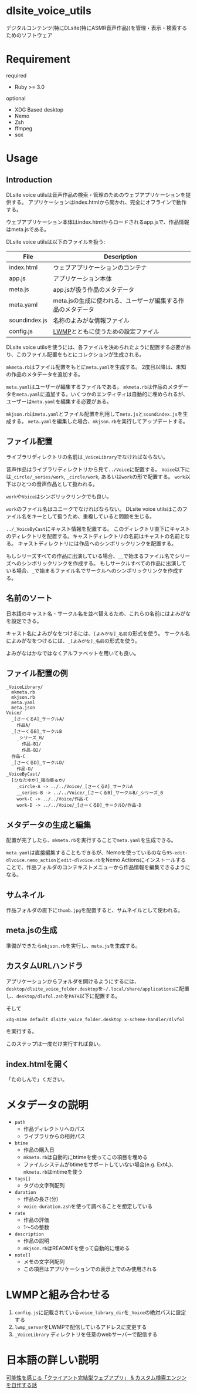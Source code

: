 # dlsite_voice_utils

デジタルコンテンツ(特にDLsite(特にASMR音声作品))を管理・表示・検索するためのソフトウェア

# Requirement

required

* Ruby >= 3.0

optional

* XDG Based desktop
* Nemo
* Zsh
* ffmpeg
* sox

# Usage

## Introduction

DLsite voice utilsは音声作品の検索・管理のためのウェブアプリケーションを提供する。
アプリケーションはindex.htmlから開かれ、完全にオフラインで動作する。

ウェブアプリケーション本体はindex.htmlからロードされるapp.jsで、作品情報はmeta.jsである。

DLsite voice utilsは以下のファイルを扱う:

|File|Description|
|--------|------------------------------------|
|index.html|ウェブアプリケーションのコンテナ|
|app.js|アプリケーション本体|
|meta.js|app.jsが扱う作品のメタデータ|
|meta.yaml|meta.jsの生成に使われる、ユーザーが編集する作品のメタデータ|
|soundindex.js|名称のよみがな情報ファイル|
|config.js|[LWMP](https://github.com/reasonset/localwebmediaplayer)とともに使うための設定ファイル|

DLsite voice utilsを使うには、各ファイルを決められたように配置する必要があり、このファイル配置をもとにコレクションが生成される。

`mkmeta.rb`はファイル配置をもとに`meta.yaml`を生成する。
2度目以降は、未知の作品のメタデータを追加する。

`meta.yaml`はユーザーが編集するファイルである。
`mkmeta.rb`は作品のメタデータを`meta.yaml`に追加する。いくつかのエンティティは自動的に埋められるが、ユーザーは`meta.yaml`を編集する必要がある。

`mkjson.rb`は`meta.yaml`とファイル配置を利用して`meta.js`と`soundindex.js`を生成する。
`meta.yaml`を編集した場合、`mkjson.rb`を実行してアップデートする。

## ファイル配置

ライブラリディレクトリの名前は`_VoiceLibrary`でなければならない。

音声作品はライブラリディレクトリから見て`../Voice`に配置する。
`Voice`以下には`_circle/_series/work`, `_circle/work`, あるいは`work`の形で配置する。
`work`以下はひとつの音声作品として扱われる。

`work`や`Voice`はシンボリックリンクでも良い。

`work`のファイル名はユニークでなければならない。
DLsite voice utilsはこのファイル名をキーとして扱うため、重複していると問題を生じる。

`../_VoiceByCast`にキャスト情報を配置する。
このディレクトリ直下にキャストのディレクトリを配置する。キャストディレクトリの名前はキャストの名前となる。
キャストディレクトリには作品へのシンボリックリンクを配置する。

もしシリーズすべての作品に出演している場合、`__`で始まるファイル名でシリーズへのシンボリックリンクを作成する。
もしサークルすべての作品に出演している場合、`_`で始まるファイル名でサークルへのシンボリックリンクを作成する。

## 名前のソート

日本語のキャスト名・サークル名を並べ替えるため、これらの名前にはよみがなを設定できる。

キャスト名によみがなをつけるには、`[よみがな]_名前`の形式を使う。
サークル名によみがなをつけるには、`_[よみがな]_名前`の形式を使う。

よみがなはかなではなくアルファベットを用いても良い。

## ファイル配置の例

```
_VoiceLibrary/
  mkmeta.rb
  mkjson.rb
  meta.yaml
  meta.json
Voice/
  _[さーくるA]_サークルA/
    作品A/
  _[さーくるB]_サークルB
    _シリーズ_B/
      作品-B1/
      作品-B2/
  作品-C
  _[さーくるD]_サークルD/
    作品-D/
_VoiceByCast/
  [ひなたゆか]_陽向葵ゅか/
    _circle-A -> ../../Voice/_[さーくるA]_サークルA
    __series-B -> ../../Voice/_[さーくるB]_サークルB/_シリーズ_B
    work-C -> ../../Voice/作品-C
    work-D -> ../../Voice/_[さーくるD]_サークルD/作品-D
```

## メタデータの生成と編集

配置が完了したら、`mkmeta.rb`を実行することで`meta.yaml`を生成できる。

`meta.yaml`は直接編集することもできるが、Nemoを使っているのなら`95-edit-dlvoice.nemo_action`と`edit-dlvoice.rb`をNemo Actionsにインストールすることで、作品フォルダのコンテキストメニューから作品情報を編集できるようになる。

## サムネイル

作品フォルダの直下に`thumb.jpg`を配置すると、サムネイルとして使われる。

## meta.jsの生成

準備ができたら`mkjson.rb`を実行し、`meta.js`を生成する。

## カスタムURLハンドラ

アプリケーションからフォルダを開けるようにするには、`desktop/dlsite_voice_folder.desktop`を`~/.local/share/applications`に配置し、`desktop/dlvfol.zsh`を`PATH`以下に配置する。

そして

```bash
xdg-mime default dlsite_voice_folder.desktop x-scheme-handler/dlvfol
```

を実行する。

このステップは一度だけ実行すれば良い。

## index.htmlを開く

「たのしんで」ください。

# メタデータの説明

* `path`
    * 作品ディレクトリへのパス
    * ライブラリからの相対パス
* `btime`
    * 作品の購入日
    * `mkmeta.rb`は自動的にbtimeを使ってこの項目を埋める
    * ファイルシステムがbtimeをサポートしていない場合(e.g. Ext4,)、`mkmeta.rb`はmtimeを使う
* `tags[]`
    * タグの文字列配列
* `duration`
    * 作品の長さ(分)
    * `voice-duration.zsh`を使って調べることを想定している
* `rate`
    * 作品の評価
    * 1〜5の整数
* `description`
    * 作品の説明
    * `mkjson.rb`はREADMEを使って自動的に埋める
* `note[]`
    * メモの文字列配列
    * この項目はアプリケーションでの表示上でのみ使用される

# LWMPと組み合わせる

1. `config.js`に記載されている`voice_library_dir`を`_Voice`の絶対パスに設定する
2. `lwmp_server`をLWMPで配信しているアドレスに変更する
3. `_VoiceLibrary` ディレクトリを任意のwebサーバーで配信する

# 日本語の詳しい説明

[可能性を感じる「クライアント完結型ウェブアプリ」 & カスタム検索エンジンを自作する話](https://chienomi.org/articles/devel/202305-dlsite-voice-viewer.html)

